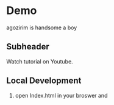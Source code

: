 # Demo

agozirim is handsome a boy

## Subheader

Watch tutorial on Youtube.

## Local Development

1. open Index.html in your broswer and 